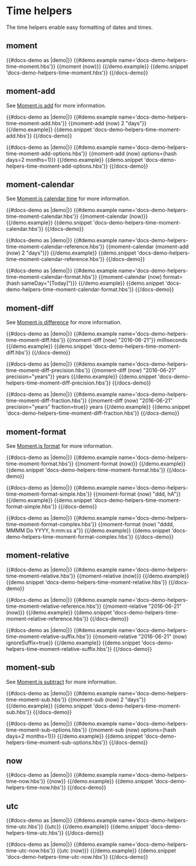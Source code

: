 # Time helpers

The time helpers enable easy formatting of dates and times.

## moment

{{#docs-demo as |demo|}}
	{{#demo.example name='docs-demo-helpers-time-moment.hbs'}}
		{{moment (now)}}
	{{/demo.example}}
	{{demo.snippet 'docs-demo-helpers-time-moment.hbs'}}
{{/docs-demo}}

## moment-add

See [Moment.js add](https://momentjs.com/docs/#/manipulating/add/) for more information.

{{#docs-demo as |demo|}}
	{{#demo.example name='docs-demo-helpers-time-moment-add.hbs'}}
		{{moment-add (now) 2 "days"}}
	{{/demo.example}}
	{{demo.snippet 'docs-demo-helpers-time-moment-add.hbs'}}
{{/docs-demo}}

{{#docs-demo as |demo|}}
	{{#demo.example name='docs-demo-helpers-time-moment-add-options.hbs'}}
		{{moment-add (now) options=(hash days=2 months=1)}}
	{{/demo.example}}
	{{demo.snippet 'docs-demo-helpers-time-moment-add-options.hbs'}}
{{/docs-demo}}

## moment-calendar

See [Moment.js calendar time](https://momentjs.com/docs/#/displaying/calendar-time/) for more information.

{{#docs-demo as |demo|}}
	{{#demo.example name='docs-demo-helpers-time-moment-calendar.hbs'}}
		{{moment-calendar (now)}}
	{{/demo.example}}
	{{demo.snippet 'docs-demo-helpers-time-moment-calendar.hbs'}}
{{/docs-demo}}

{{#docs-demo as |demo|}}
	{{#demo.example name='docs-demo-helpers-time-moment-calendar-reference.hbs'}}
		{{moment-calendar (moment-add (now) 2 "days")}}
	{{/demo.example}}
	{{demo.snippet 'docs-demo-helpers-time-moment-calendar-reference.hbs'}}
{{/docs-demo}}

{{#docs-demo as |demo|}}
	{{#demo.example name='docs-demo-helpers-time-moment-calendar-format.hbs'}}
		{{moment-calendar (now) format=(hash sameDay="[Today]")}}
	{{/demo.example}}
	{{demo.snippet 'docs-demo-helpers-time-moment-calendar-format.hbs'}}
{{/docs-demo}}

## moment-diff

See [Moment.js difference](https://momentjs.com/docs/#/displaying/difference/) for more information.

{{#docs-demo as |demo|}}
	{{#demo.example name='docs-demo-helpers-time-moment-diff.hbs'}}
		{{moment-diff (now) "2016-06-21"}} milliseconds
	{{/demo.example}}
	{{demo.snippet 'docs-demo-helpers-time-moment-diff.hbs'}}
{{/docs-demo}}

{{#docs-demo as |demo|}}
	{{#demo.example name='docs-demo-helpers-time-moment-diff-precision.hbs'}}
		{{moment-diff (now) "2016-06-21" precision="years"}} years
	{{/demo.example}}
	{{demo.snippet 'docs-demo-helpers-time-moment-diff-precision.hbs'}}
{{/docs-demo}}

{{#docs-demo as |demo|}}
	{{#demo.example name='docs-demo-helpers-time-moment-diff-fraction.hbs'}}
		{{moment-diff (now) "2016-06-21" precision="years" fraction=true}} years
	{{/demo.example}}
	{{demo.snippet 'docs-demo-helpers-time-moment-diff-fraction.hbs'}}
{{/docs-demo}}

## moment-format

See [Moment.js format](https://momentjs.com/docs/#/displaying/format/) for more information.

{{#docs-demo as |demo|}}
	{{#demo.example name='docs-demo-helpers-time-moment-format.hbs'}}
		{{moment-format (now)}}
	{{/demo.example}}
	{{demo.snippet 'docs-demo-helpers-time-moment-format.hbs'}}
{{/docs-demo}}

{{#docs-demo as |demo|}}
	{{#demo.example name='docs-demo-helpers-time-moment-format-simple.hbs'}}
		{{moment-format (now) "ddd, hA"}}
	{{/demo.example}}
	{{demo.snippet 'docs-demo-helpers-time-moment-format-simple.hbs'}}
{{/docs-demo}}

{{#docs-demo as |demo|}}
	{{#demo.example name='docs-demo-helpers-time-moment-format-complex.hbs'}}
		{{moment-format (now) "dddd, MMMM Do YYYY, h:mm:ss a"}}
	{{/demo.example}}
	{{demo.snippet 'docs-demo-helpers-time-moment-format-complex.hbs'}}
{{/docs-demo}}

## moment-relative

{{#docs-demo as |demo|}}
	{{#demo.example name='docs-demo-helpers-time-moment-relative.hbs'}}
		{{moment-relative (now)}}
	{{/demo.example}}
	{{demo.snippet 'docs-demo-helpers-time-moment-relative.hbs'}}
{{/docs-demo}}

{{#docs-demo as |demo|}}
	{{#demo.example name='docs-demo-helpers-time-moment-relative-reference.hbs'}}
		{{moment-relative "2016-06-21" (now)}}
	{{/demo.example}}
	{{demo.snippet 'docs-demo-helpers-time-moment-relative-reference.hbs'}}
{{/docs-demo}}

{{#docs-demo as |demo|}}
	{{#demo.example name='docs-demo-helpers-time-moment-relative-suffix.hbs'}}
		{{moment-relative "2016-06-21" (now) ignoreSuffix=true}}
	{{/demo.example}}
	{{demo.snippet 'docs-demo-helpers-time-moment-relative-suffix.hbs'}}
{{/docs-demo}}

## moment-sub

See [Moment.js subtract](https://momentjs.com/docs/#/manipulating/subtract/) for more information.

{{#docs-demo as |demo|}}
	{{#demo.example name='docs-demo-helpers-time-moment-sub.hbs'}}
		{{moment-sub (now) 2 "days"}}
	{{/demo.example}}
	{{demo.snippet 'docs-demo-helpers-time-moment-sub.hbs'}}
{{/docs-demo}}

{{#docs-demo as |demo|}}
	{{#demo.example name='docs-demo-helpers-time-moment-sub-options.hbs'}}
		{{moment-sub (now) options=(hash days=2 months=1)}}
	{{/demo.example}}
	{{demo.snippet 'docs-demo-helpers-time-moment-sub-options.hbs'}}
{{/docs-demo}}

## now

{{#docs-demo as |demo|}}
	{{#demo.example name='docs-demo-helpers-time-now.hbs'}}
		{{now}}
	{{/demo.example}}
	{{demo.snippet 'docs-demo-helpers-time-now.hbs'}}
{{/docs-demo}}

## utc

{{#docs-demo as |demo|}}
	{{#demo.example name='docs-demo-helpers-time-utc.hbs'}}
		{{utc}}
	{{/demo.example}}
	{{demo.snippet 'docs-demo-helpers-time-utc.hbs'}}
{{/docs-demo}}

{{#docs-demo as |demo|}}
	{{#demo.example name='docs-demo-helpers-time-utc-now.hbs'}}
		{{utc (now)}}
	{{/demo.example}}
	{{demo.snippet 'docs-demo-helpers-time-utc-now.hbs'}}
{{/docs-demo}}
